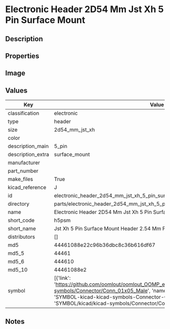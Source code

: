 # Electronic Header 2D54 Mm Jst Xh 5 Pin Surface Mount

## Description

## Properties


## Image


## Values

| Key | Value |
| --- | --- |
| classification | electronic |
| type | header |
| size | 2d54_mm_jst_xh |
| color |  |
| description_main | 5_pin |
| description_extra | surface_mount |
| manufacturer |  |
| part_number |  |
| make_files | True |
| kicad_reference | J |
| id | electronic_header_2d54_mm_jst_xh_5_pin_surface_mount |
| directory | parts/electronic_header_2d54_mm_jst_xh_5_pin_surface_mount |
| name | Electronic Header 2D54 Mm Jst Xh 5 Pin Surface Mount |
| short_code | h5psm |
| short_name | Jst Xh 5 Pin Surface Mount Header 2.54 Mm Pitch |
| distributors | [] |
| md5 | 44461088e22c96b36dbc8c36b616df67 |
| md5_5 | 44461 |
| md5_6 | 444610 |
| md5_10 | 44461088e2 |
| symbol | [{'link': 'https://github.com/oomlout/oomlout_OOMP_eda_V2/tree/main/SYMBOL/kicad/kicad-symbols/Connector/Conn_01x05_Male', 'name': 'Connector : Conn_01x05_Male', 'id': 'SYMBOL-kicad-kicad-symbols-Connector-Conn_01x05_Male', 'directory': 'SYMBOL/kicad/kicad-symbols/Connector/Conn_01x05_Male/'}] |

## Notes


